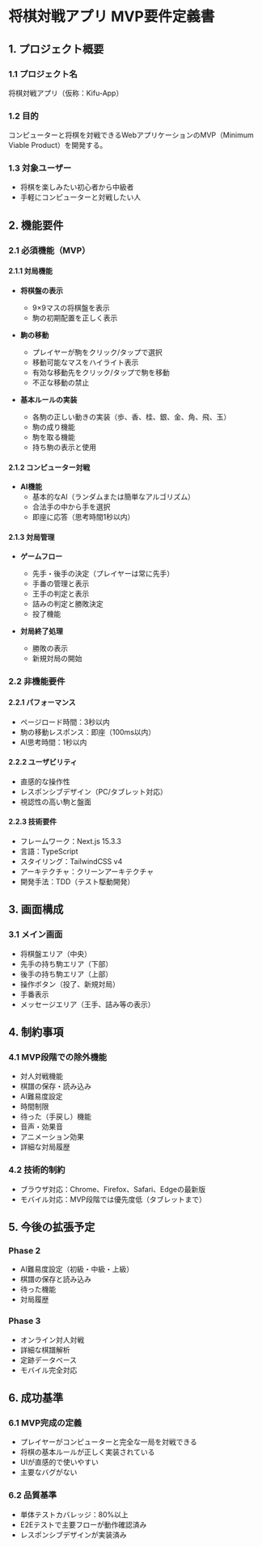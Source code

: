 # 将棋対戦アプリ MVP要件定義書

## 1. プロジェクト概要

### 1.1 プロジェクト名
将棋対戦アプリ（仮称：Kifu-App）

### 1.2 目的
コンピューターと将棋を対戦できるWebアプリケーションのMVP（Minimum Viable Product）を開発する。

### 1.3 対象ユーザー
- 将棋を楽しみたい初心者から中級者
- 手軽にコンピューターと対戦したい人

## 2. 機能要件

### 2.1 必須機能（MVP）

#### 2.1.1 対局機能
- **将棋盤の表示**
  - 9×9マスの将棋盤を表示
  - 駒の初期配置を正しく表示
  
- **駒の移動**
  - プレイヤーが駒をクリック/タップで選択
  - 移動可能なマスをハイライト表示
  - 有効な移動先をクリック/タップで駒を移動
  - 不正な移動の禁止

- **基本ルールの実装**
  - 各駒の正しい動きの実装（歩、香、桂、銀、金、角、飛、玉）
  - 駒の成り機能
  - 駒を取る機能
  - 持ち駒の表示と使用

#### 2.1.2 コンピューター対戦
- **AI機能**
  - 基本的なAI（ランダムまたは簡単なアルゴリズム）
  - 合法手の中から手を選択
  - 即座に応答（思考時間1秒以内）

#### 2.1.3 対局管理
- **ゲームフロー**
  - 先手・後手の決定（プレイヤーは常に先手）
  - 手番の管理と表示
  - 王手の判定と表示
  - 詰みの判定と勝敗決定
  - 投了機能

- **対局終了処理**
  - 勝敗の表示
  - 新規対局の開始

### 2.2 非機能要件

#### 2.2.1 パフォーマンス
- ページロード時間：3秒以内
- 駒の移動レスポンス：即座（100ms以内）
- AI思考時間：1秒以内

#### 2.2.2 ユーザビリティ
- 直感的な操作性
- レスポンシブデザイン（PC/タブレット対応）
- 視認性の高い駒と盤面

#### 2.2.3 技術要件
- フレームワーク：Next.js 15.3.3
- 言語：TypeScript
- スタイリング：TailwindCSS v4
- アーキテクチャ：クリーンアーキテクチャ
- 開発手法：TDD（テスト駆動開発）

## 3. 画面構成

### 3.1 メイン画面
- 将棋盤エリア（中央）
- 先手の持ち駒エリア（下部）
- 後手の持ち駒エリア（上部）
- 操作ボタン（投了、新規対局）
- 手番表示
- メッセージエリア（王手、詰み等の表示）

## 4. 制約事項

### 4.1 MVP段階での除外機能
- 対人対戦機能
- 棋譜の保存・読み込み
- AI難易度設定
- 時間制限
- 待った（手戻し）機能
- 音声・効果音
- アニメーション効果
- 詳細な対局履歴

### 4.2 技術的制約
- ブラウザ対応：Chrome、Firefox、Safari、Edgeの最新版
- モバイル対応：MVP段階では優先度低（タブレットまで）

## 5. 今後の拡張予定

### Phase 2
- AI難易度設定（初級・中級・上級）
- 棋譜の保存と読み込み
- 待った機能
- 対局履歴

### Phase 3
- オンライン対人対戦
- 詳細な棋譜解析
- 定跡データベース
- モバイル完全対応

## 6. 成功基準

### 6.1 MVP完成の定義
- プレイヤーがコンピューターと完全な一局を対戦できる
- 将棋の基本ルールが正しく実装されている
- UIが直感的で使いやすい
- 主要なバグがない

### 6.2 品質基準
- 単体テストカバレッジ：80%以上
- E2Eテストで主要フローが動作確認済み
- レスポンシブデザインが実装済み